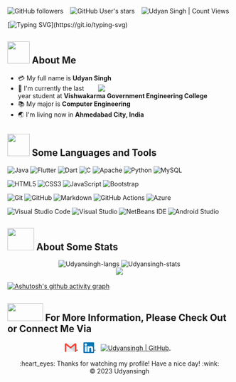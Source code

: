 <img alt="GitHub followers" src="https://img.shields.io/github/followers/Udyansingh?style=social"> &nbsp;&nbsp; <img alt="GitHub User's stars" src="https://img.shields.io/github/stars/Udyansingh?style=social"> &nbsp;&nbsp; <img alt="Udyan Singh | Count Views" src="https://enhabviplnjtofy.m.pipedream.net" />

[![Typing SVG](https://readme-typing-svg.herokuapp.com?font=Fira+Code&pause=1000&width=435&lines=Greetings!+I'm+Udyan.;Welcome+to+my+profile!)](https://git.io/typing-svg)

## <img src="https://raw.githubusercontent.com/nixin72/nixin72/master/wave.gif" width="50px" height="50px"></img> About Me

- :credit_card: My full name is **Udyan Singh** <img src="https://media.giphy.com/media/d3sE6FcNZa7Ju/giphy.gif" width="300" align="right"/>
- :school: I'm currently the last year student at **Vishwakarma Government Engineering College**
- :books: My major is **Computer Engineering**
- :earth_asia: I'm living now in **Ahmedabad City, India**

## <img src="https://media2.giphy.com/media/QssGEmpkyEOhBCb7e1/giphy.gif?cid=ecf05e47a0n3gi1bfqntqmob8g9aid1oyj2wr3ds3mg700bl&rid=giphy.gif" width="50px" height="50px"> Some Languages and Tools
![Java](https://img.shields.io/badge/java-%23ED8B00.svg?style=for-the-badge&logo=java&logoColor=white) ![Flutter](https://img.shields.io/badge/Flutter-%2302569B.svg?style=for-the-badge&logo=Flutter&logoColor=white) ![Dart](https://img.shields.io/badge/dart-%230175C2.svg?style=for-the-badge&logo=dart&logoColor=white) ![C](https://img.shields.io/badge/c-%2300599C.svg?style=for-the-badge&logo=c&logoColor=white) ![Apache](https://img.shields.io/badge/apache-%23D42029.svg?style=for-the-badge&logo=apache&logoColor=white) ![Python](https://img.shields.io/badge/Python-14354C?style=for-the-badge&logo=python&logoColor=white) ![MySQL](https://img.shields.io/badge/MySQL-00000F?style=for-the-badge&logo=mysql&logoColor=white) 

![HTML5](https://img.shields.io/badge/html5-%23E34F26.svg?style=for-the-badge&logo=html5&logoColor=white) ![CSS3](https://img.shields.io/badge/css3-%231572B6.svg?style=for-the-badge&logo=css3&logoColor=white) ![JavaScript](https://img.shields.io/badge/javascript-%23323330.svg?style=for-the-badge&logo=javascript&logoColor=%23F7DF1E) ![Bootstrap](https://img.shields.io/badge/bootstrap-%23563D7C.svg?style=for-the-badge&logo=bootstrap&logoColor=white) 

![Git](https://img.shields.io/badge/git-%23F05033.svg?style=for-the-badge&logo=git&logoColor=white) ![GitHub](https://img.shields.io/badge/github-%23121011.svg?style=for-the-badge&logo=github&logoColor=white) ![Markdown](https://img.shields.io/badge/markdown-%23000000.svg?style=for-the-badge&logo=markdown&logoColor=white) ![GitHub Actions](https://img.shields.io/badge/github%20actions-%232671E5.svg?style=for-the-badge&logo=githubactions&logoColor=white) ![Azure](https://img.shields.io/badge/azure-%230072C6.svg?style=for-the-badge&logo=microsoftazure&logoColor=white)

![Visual Studio Code](https://img.shields.io/badge/Visual%20Studio%20Code-0078d7.svg?style=for-the-badge&logo=visual-studio-code&logoColor=white) ![Visual Studio](https://img.shields.io/badge/Visual%20Studio-5C2D91.svg?style=for-the-badge&logo=visual-studio&logoColor=white) ![NetBeans IDE](https://img.shields.io/badge/NetBeansIDE-1B6AC6.svg?style=for-the-badge&logo=apache-netbeans-ide&logoColor=white) ![Android Studio](https://img.shields.io/badge/Android%20Studio-3DDC84.svg?style=for-the-badge&logo=android-studio&logoColor=white)

## <img src="https://media0.giphy.com/media/cNZqrH5IzOG0xrlWks/giphy.gif?cid=ecf05e47map255q427en9uprqc1sb0unjq5k4fnqg5pmhhs4&rid=giphy.gif&ct=s" width="60px" height="50px"> About Some Stats
<div align="center">
<img height="150em" src="https://github-readme-stats.vercel.app/api/top-langs/?username=Udyansingh&layout=compact&show_icon=true&theme=algolia" alt="Udyansingh-langs"/>
<img height="150em" src="https://github-readme-stats.vercel.app/api/?username=Udyansingh&layout=compact&show_icon=true&theme=algolia" alt="Udyansingh-stats"/>
</div>
<div align="center">
  <img src="http://github-readme-streak-stats.herokuapp.com?user=Udyansingh&theme=algolia&background=0d1117&hide_border=true" />
</div>

[![Ashutosh's github activity graph](https://github-readme-activity-graph.vercel.app/graph?username=Udyansingh&theme=dracula)](https://github.com/ashutosh00710/github-readme-activity-graph)

## <img src='https://raw.githubusercontent.com/ShahriarShafin/ShahriarShafin/main/Assets/handshake.gif' width="80px" height="40px"> For More Information, Please Check Out or Connect Me Via
<p align="center">
  <a href="mailto:udyansingh07@gmail.com" >
    <img align="center" alt="Udyansingh | Gmail" width="26px" src="https://github.com/SatYu26/SatYu26/blob/master/Assets/Gmail.svg" />
  </a> &nbsp;&nbsp;
  
  <a href="https://www.linkedin.com/in/Udyansingh/" target="_blank">
    <img align="center" alt="Udyansingh | Linkedin" width="24px" src="https://github.com/SatYu26/SatYu26/blob/master/Assets/Linkedin.svg" />
  </a> &nbsp;&nbsp;
  
  <a href="https://profile-summary-for-github.herokuapp.com/user/Udyansingh" target="_blank">
    <img align="center" alt="Udyansingh | GitHub" width="26px" src="https://upload.wikimedia.org/wikipedia/commons/thumb/a/ae/Github-desktop-logo-symbol.svg/1024px-Github-desktop-logo-symbol.svg.png" />
  </a> &nbsp;&nbsp;
<p> 

<div align="center">
  :heart_eyes: Thanks for watching my profile! Have a nice day! :wink: <br/>
  &copy; 2023 Udyansingh
</div>
